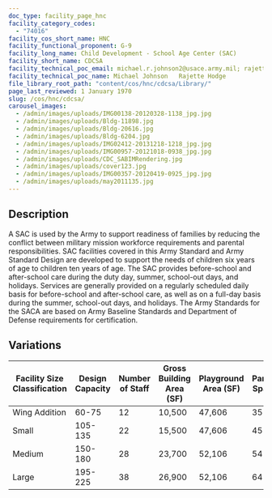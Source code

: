 ```yaml
---
doc_type: facility_page_hnc
facility_category_codes:
  - "74016"
facility_cos_short_name: HNC
facility_functional_proponent: G-9
facility_long_name: Child Development - School Age Center (SAC)
facility_short_name: CDCSA
facility_technical_poc_email: michael.r.johnson2@usace.army.mil; rajette.l.hodge@usace.army.mil
facility_technical_poc_name: Michael Johnson   Rajette Hodge
file_library_root_path: "content/cos/hnc/cdcsa/Library/"
page_last_reviewed: 1 January 1970
slug: /cos/hnc/cdcsa/
carousel_images:
  - /admin/images/uploads/IMG00138-20120328-1138_jpg.jpg
  - /admin/images/uploads/Bldg-11898.jpg
  - /admin/images/uploads/Bldg-20616.jpg
  - /admin/images/uploads/Bldg-6204.jpg
  - /admin/images/uploads/IMG02412-20131218-1218_jpg.jpg
  - /admin/images/uploads/IMG00957-20121018-0938_jpg.jpg
  - /admin/images/uploads/CDC_SABIMRendering.jpg
  - /admin/images/uploads/cover123.jpg
  - /admin/images/uploads/IMG00357-20120419-0925_jpg.jpg
  - /admin/images/uploads/may2011135.jpg
---
```


## Description

A SAC is used by the Army to support readiness of families by reducing the conflict between military mission workforce requirements and parental responsibilities. SAC facilities covered in this Army Standard and Army Standard Design are developed to support the needs of children six years of age to children ten years of age. The SAC provides before-school and after-school care during the duty day, summer, school-out days, and holidays. Services are generally provided on a regularly scheduled daily basis for before-school and after-school care, as well as on a full-day basis during the summer, school-out days, and holidays. The Army Standards for the SACA are based on Army Baseline Standards and Department of Defense requirements for certification.

## Variations

| Facility Size Classification | Design Capacity | ​Number of Staff | ​Gross Building Area (SF) | Playground Area (SF) | ​Parking Spaces |
| ---------------------------- | ------------------ | ---------------- | ------------------------- | -------------------- | --------------- |
| Wing Addition​               | ​60-75             | ​12              | 10,500                    | ​47,606              | ​35             |
| Small​                       | 105-135            | ​22              | ​15,500                   | ​47,606              | ​45             |
| Medium​                      | ​150-180           | ​28              | ​23,700                   | ​52,106              | ​54             |
| Large​                       | ​195-225           | ​38              | ​26,900                   | ​52,106              | ​64             |
